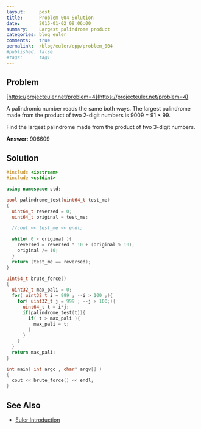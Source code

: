 ```yaml
---
layout:     post
title:      Problem 004 Solution
date:       2015-01-02 09:06:00
summary:    Largest palindrome product
categories: blog euler
comments:   true
permalink:  /blog/euler/cpp/problem_004
#published: false
#tags:      tag1
---
```


## Problem

[https://projecteuler.net/problem=4](https://projecteuler.net/problem=4)

A palindromic number reads the same both ways. The largest palindrome made from the product of two 2-digit numbers is 9009 = 91 × 99.

Find the largest palindrome made from the product of two 3-digit numbers.

**Answer:** 906609

## Solution

``` cpp
#include <iostream>
#include <cstdint>

using namespace std;

bool palindrome_test(uint64_t test_me)
{
  uint64_t reversed = 0;
  uint64_t original = test_me;

  //cout << test_me << endl;

  while( 0 < original ){
    reversed = reversed * 10 + (original % 10);
    original /= 10;
  }
  return (test_me == reversed);
}

uint64_t brute_force()
{
  uint32_t max_pali = 0;
  for( uint32_t i = 999 ; --i > 100 ;){
    for( uint32_t j = 999 ; --j > 100;){
      uint64_t t = i*j;
      if(palindrome_test(t)){
        if( t > max_pali ){
          max_pali = t;
        }
      }
    }
  }
  return max_pali;
}

int main( int argc , char* argv[] )
{
  cout << brute_force() << endl;
}
```

## See Also

* [Euler Introduction]({{site.baseurl}}/blog/euler/introduction)
